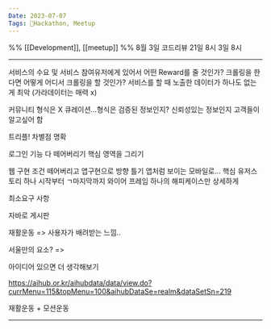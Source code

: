 ```yaml
---
Date: 2023-07-07
Tags: Hackathon, Meetup
---
```


%%
[[Development]], [[meetup]]
%%
8월 3일 코드리뷰
21일 8시
3일 8시

----

서비스의 수요 및 서비스 
참여유저에게 있어서 어떤 Reward를 줄 것인가?
크롤링을 한다면 어떻게 어디서 크롤링을 할 것인가?
서비스를 할 때 노출한 데이터가 하나도 없는게 최악 (가라데이터는 매력 x)

커뮤니티 형식은 X
큐레이션...형식은 검증된 정보인지? 신뢰성있는 정보인지 고객들이 알고싶어 함

트리플! 차별점 명확

로그인 기능 다 떼어버리기
핵심 영역을 그리기

웹 구현 조건 떼어버리고 앱구현으로 방향 틀기
앱처럼 보이는 모바일로...
핵심 유저스토리 하나
시작부터 ㄱ마지막까지 와이어 프레임
하나의 해피케이스만 상세하게 

최소요구 사항

자바로 게시판

재활운동 => 사용자가 배려받는 느낌..

서울만의 요소? => 

아이디어 있으면 더 생각해보기

https://aihub.or.kr/aihubdata/data/view.do?currMenu=115&topMenu=100&aihubDataSe=realm&dataSetSn=219

재활운동 + 모션운동

----
